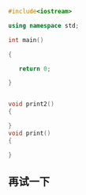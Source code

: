 ```c++
#include<iostream>

using namespace std;

int main()

{

​	return 0;

}
```

```c++

void print2()
{

}
void print()
{

}
```

## 再试一下